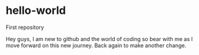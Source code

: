# hello-world
First repository

Hey guys, I am new to github and the world of coding so bear with me as I move forward on this new journey.
Back again to make another change.

